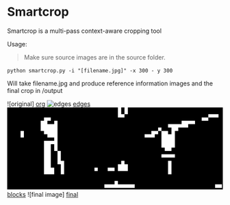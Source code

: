 # Smartcrop
Smartcrop is a multi-pass context-aware cropping tool

Usage:
> Make sure source images are in the source folder.
```
python smartcrop.py -i "[filename.jpg]" -x 300 - y 300
```

Will take filename.jpg and produce reference information images and the final crop in /output

![original] [org]
![edges] [edges]
![blocks] [blocks]
![final image] [final]

[org]: source/debate.jpg
[edges]: doc/edges.png
[blocks]: doc/blocks.png
[final]: doc/cropped_debate.png